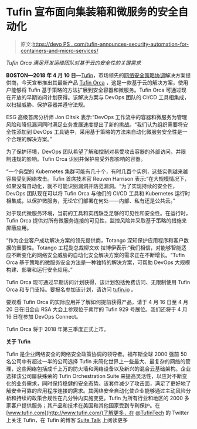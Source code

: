 # Tufin 宣布面向集装箱和微服务的安全自动化

> 原文:[https://devo PS . com/tufin-announces-security-automation-for-containers-and-micro-services/](https://devops.com/tufin-announces-security-automation-for-containers-and-microservices/)

*Tufin Orca 满足开发运维团队对基于云的安全性的关键需求*

**BOSTON—2018 年 4 月 10 日—**[Tufin](http://www.tufin.com/)，市场领先的[网络安全策略协调](https://www.tufin.com/tufin-orchestration-suite)解决方案提供商，今天宣布推出其最新产品 [Tufin Orca](https://www.tufin.com/products/tufin-orca) ，这是一款基于云的解决方案，使用户能够将 Tufin 基于策略的方法扩展到安全容器和微服务。Tufin Orca 可通过现在开放的早期访问计划获得。该解决方案与 DevOps 团队的 CI/CD 工具相集成，以扫描威胁、保护容器并遵守法规。

ESG 高级首席分析师 Jon Oltsik 表示:“DevOps 工作流中的容器和微服务为管理风险和降低漏洞同时满足业务发展速度提出了新的挑战。“我们认为组织需要将安全性添加到 DevOps 工具链中，采用基于策略的方法来自动化微服务安全性是一个合理的解决方案。”

为了保护环境，DevOps 团队希望了解和控制对易受攻击容器的外部访问，并限制违规的影响。Tufin Orca 识别并保护易受外部影响的容器。

“一个典型的 Kubernetes 集群可能有几十个，有时几百个实例，这些实例越来越容易受到网络攻击。Tufin 首席技术官 Reuven Harrison 表示:“在大规模情况下，如果没有自动化，就不可能识别漏洞并防范漏洞。“为了实现持续的安全性，DevOps 团队现在可以将 Tufin Orca 与他们的 CI/CD 工具和 Kubernetes 运行时相集成，以保护微服务，无论它们部署在何处——内部、私有还是公共云。”

对于现代微服务环境，当前的工具和实践缺乏足够的可见性和安全性。在运行时，Tufin Orca 提供对所有微服务连接的可见性，监控风险并采取基于策略的措施来屏蔽应用。

“作为企业客户成功解决方案的领先提供商，Totango 深知保护应用程序和客户数据的重要性。Totango 工程副总裁柳文欢·拉博伊表示:“我们相信，对能够智能适应不断变化的网络安全威胁的自动化安全解决方案的需求正在不断增长。“Tufin Orca 基于策略的微服务安全方法是一种独特的解决方案，可帮助 DevOps 大规模构建、部署和运行安全应用。”

Tufin Orca 现可通过早期访问计划获得，该计划包括免费访问、无限制使用 Tufin Orca 和专门支持。要报名参加该计划，请访问 [tufin.io](https://www.tufin.com/products/tufin-orca) 。

要观看 Tufin Orca 的实际应用并了解如何提前获得产品，请于 4 月 16 日至 4 月 20 日在旧金山 RSA 大会上参观位于南厅的 Tufin 929 号展位。我们还将于 4 月 16 日在参加 DevOps Connect。

Tufin Orca 将于 2018 年第三季度正式上市。

**关于 Tufin**

Tufin 是企业网络安全的网络安全政策协调的领导者。福布斯全球 2000 强前 50 名公司中有超过一半的公司选择 Tufin 来简化世界上一些最大、最复杂的网络的管理，这些网络包括成千上万的防火墙和网络设备以及新兴的混合云基础架构。企业选择该公司屡获殊荣的 Tufin Orchestration Suite 来提高灵活性，以应对不断变化的业务需求，同时保持稳健的安全态势。该套件减少了攻击面，满足了更好地了解安全可靠的应用程序连接的需求。其网络安全自动化使企业能够通过主动风险分析和持续的政策合规性在几分钟内实施变更。Tufin 为所有行业和地区的 2000 多家客户提供服务；其产品和技术在美国和其他国家受到专利保护。在[www.tufin.com](http://www.tufin.com/)了解更多，在 [@TufinTech](https://twitter.com/TufinTech) 的 Twitter 上关注 Tufin，在 Tufin 的博客 [Suite Talk](https://www.tufin.com/blog/) 上阅读更多